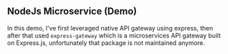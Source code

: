 ## NodeJs Microservice (Demo)
In this demo, I've first leveraged native API gateway using express, then after that used `express-gateway` which is
a microservices API gateway built on Express.js, unfortunately that package is not maintained anymore.
